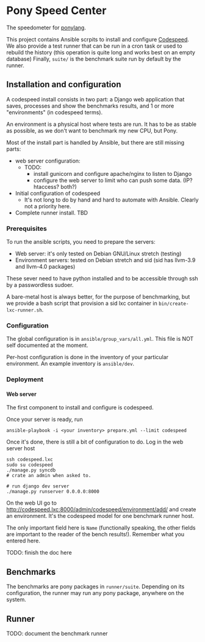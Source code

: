 # Pony Speed Center
The speedometer for [ponylang](https://github.com/ponylang/ponyc).

This project contains Ansible scrpits to install and configure [Codespeed](https://github.com/tobami/codespeed).
We also provide a test runner that can be run in a cron task or used to rebuild the history (this operation is quite long and works best on an empty database)
Finally, ``suite/`` is the benchmark suite run by default by the runner.

## Installation and configuration

A codespeed install consists in two part: a Django web application that saves, processes and show the benchmarks results, and 1 or more "environments" (in codespeed terms).

An environment is a physical host where tests are run. It has to be as stable as possible, as we don't want to benchmark my new CPU, but Pony.

Most of the install part is handled by Ansible, but there are still missing parts:

- web server configuration:
  - TODO:
    - install gunicorn and configure apache/nginx to listen to Django
    - configure the web server to limit who can push some data. (IP? htaccess? both?)
- Initial configuration of codespeed
  - It's not long to do by hand and hard to automate with Ansible. Clearly not a priority here.
- Complete runner install. TBD

### Prerequisites 

To run the ansible scripts, you need to prepare the servers:

- Web server: it's only tested on Debian GNU/Linux stretch (testing)
- Environment servers: tested on Debian stretch and sid (sid has llvm-3.9 and llvm-4.0 packages)

These sever need to have python installed and to be accessible through ssh by a passwordless sudoer.

A bare-metal host is always better, for the purpose of benchmarking, but we provide a bash script that provision a sid lxc container in ``bin/create-lxc-runner.sh``.

### Configuration

The global configuration is in ``ansible/group_vars/all.yml``. This file is NOT self documented at the moment.

Per-host configuration is done in the inventory of your particular environment. An example inventory is ``ansible/dev``.

### Deployment

#### Web server

The first component to install and configure is codespeed.

Once your server is ready, run

```
ansible-playbook -i <your inventory> prepare.yml --limit codespeed
```

Once it's done, there is still a bit of configuration to do. Log in the web server host

```
ssh codespeed.lxc
sudo su codespeed
./manage.py syncdb
# crate an admin when asked to.

# run django dev server
./manage.py runserver 0.0.0.0:8000
```

On the web UI go to http://codespeed.lxc:8000/admin/codespeed/environment/add/ and create an environment. It's the codespeed model for one benchmark runner host.

The only important  field here is `Name` (functionally speaking, the other fields are important to the reader of the bench results!). Remember what you entered here.

TODO: finish the doc here

## Benchmarks

The benchmarks are pony packages in ``runner/suite``. Depending on its configuration, the runner may run any pony package, anywhere on the system.

## Runner

TODO: document the benchmark runner

